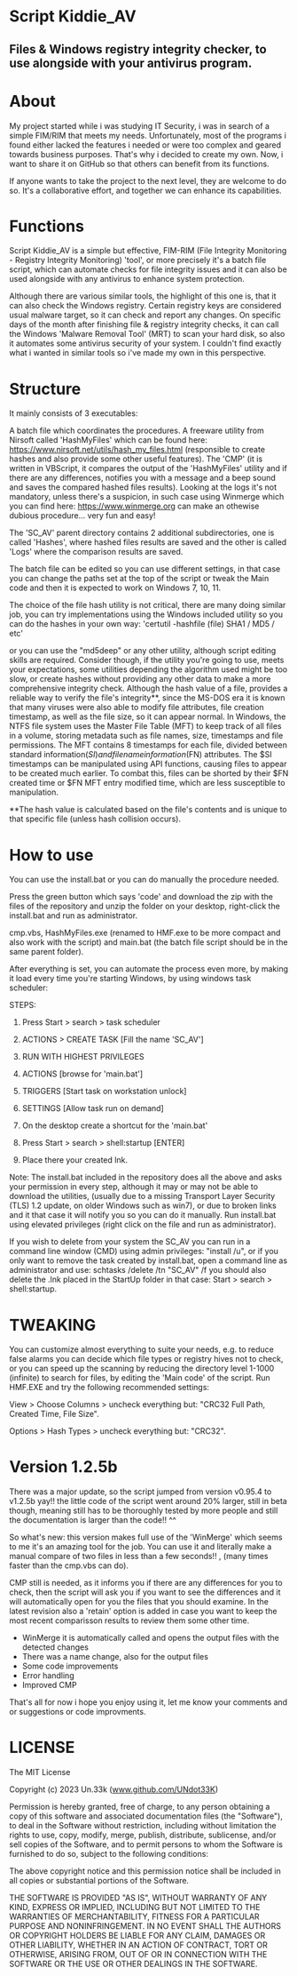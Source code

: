 # Script Kiddie_AV

## Files & Windows registry integrity checker, to use alongside with your antivirus program. 


# About


My project started while i was studying IT Security, i was in search of a simple 
FIM/RIM that meets my needs. Unfortunately, most of the programs i found either 
lacked the features i needed or were too complex and geared towards business 
purposes. That's why i decided to create my own. Now, i want to share it on 
GitHub so that others can benefit from its functions.

If anyone wants to take the project to the next level, they are welcome to
do so. It's a collaborative effort, and together we can enhance its capabilities.



# Functions


Script Kiddie_AV is a simple but effective, FIM-RIM (File Integrity Monitoring - 
Registry Integrity Monitoring) 'tool', or more precisely it's a batch file script, 
which can automate checks for file integrity issues and it can also be used alongside 
with any antivirus to enhance system protection.

Although there are various similar tools, the highlight of this one is, that it can
also check the Windows registry. Certain registry keys are considered usual malware 
target, so it can check and report any changes. On specific days of the month after 
finishing file & registry integrity checks, it can call the Windows 'Malware Removal 
Tool' (MRT) to scan your hard disk, so also it automates some antivirus security of 
your system. I couldn't find exactly what i wanted in similar tools so i've made my 
own in this perspective.


# Structure

It mainly consists of 3 executables: 

A batch file which coordinates the procedures.
A freeware utility from Nirsoft called 'HashMyFiles' which can be found here: 
https://www.nirsoft.net/utils/hash_my_files.html (responsible to create hashes and also 
provide some other useful features). 
The 'CMP' (it is written in VBScript, it compares the output of the 'HashMyFiles' utility 
and if there are any differences, notifies you with a message and a beep sound and saves 
the compared hashed files results). 
Looking at the logs it's not mandatory, unless there's a suspicion, in such case using Winmerge 
which you can find here: https://www.winmerge.org can make an othewise dubious procedure... 
very fun and easy!

The 'SC_AV' parent directory contains 2 additional subdirectories, one is called 'Hashes', where 
hashed files results are saved and the other is called 'Logs' where the comparison results 
are saved.

The batch file can be edited so you can use different settings, in that case you can change the 
paths set at the top of the script or tweak the Main code and then it is expected to work on 
Windows 7, 10, 11.

The choice of the file hash utility is not critical, there are many doing similar job, you can 
try implementations using the Windows included utility so you can do the hashes in your 
own way: 'certutil -hashfile (file) SHA1 / MD5 / etc'

or you can use the "md5deep" or any other utility, although script editing skills are 
required. Consider though, if the utility you're going to use, meets your expectations, 
some utilities depending the algorithm used might be too slow, or create hashes without 
providing any other data to make a more comprehensive integrity check. Although the hash 
value of a file, provides a reliable way to verify the file's integrity**, since the 
MS-DOS era it is known that many viruses were also able to modify file attributes, file 
creation timestamp, as well as the file size, so it can appear normal. In Windows, the NTFS 
file system uses the Master File Table (MFT) to keep track of all files in a volume, storing 
metadata such as file names, size, timestamps and file permissions. The MFT contains 8 
timestamps for each file, divided between standard information($SI) and filename information 
($FN) attributes. The $SI timestamps can be manipulated using API functions, causing files to 
appear to be created much earlier. To combat this, files can be shorted by their $FN created 
time or $FN MFT entry modified time, which are less susceptible to manipulation.

**The hash value is calculated based on the file's contents and is unique to that specific 
  file (unless hash collision occurs).


# How to use

You can use the install.bat or you can do manually the procedure needed.

Press the green button which says 'code' and download the zip with the files of the 
repository and unzip the folder on your desktop, right-click the install.bat and run 
as administrator.

cmp.vbs, HashMyFiles.exe (renamed to HMF.exe to be more compact and also work with the script) 
and main.bat (the batch file script should be in the same parent folder).

After everything is set, you can automate the process even more, by making it load every 
time you're starting Windows, by using windows task scheduler:

STEPS:

1. Press Start > search > task scheduler
  
2. ACTIONS > CREATE TASK [Fill the name 'SC_AV']
  
3. RUN WITH HIGHEST PRIVILEGES
  
4. ACTIONS [browse for 'main.bat']
  
5. TRIGGERS [Start task on workstation unlock]
  
6. SETTINGS [Allow task run on demand]
  
7. On the desktop create a shortcut for the 'main.bat' 
  
8. Press Start > search > shell:startup [ENTER]

9. Place there your created lnk.

Note: The install.bat included in the repository does all the above and asks your
permission in every step, although it may or may not be able to download the utilities,
(usually due to a missing Transport Layer Security (TLS) 1.2 update, on older Windows such 
as win7), or due to broken links and it that case it will notify you so you can do it manually. 
Run install.bat using elevated privileges (right click on the file and run as administrator).

If you wish to delete from your system the SC_AV you can run in a command line window (CMD) 
using admin privileges: "install /u", or if you only want to remove the task created by 
install.bat, open a command line as administrator and use: schtasks /delete /tn "SC_AV" /f 
you should also delete the .lnk placed in the StartUp folder in that case: Start > search > 
shell:startup.



# TWEAKING 

You can customize almost everything to suite your needs, e.g. to reduce false alarms you 
can decide which file types or registry hives not to check, or you can speed up the scanning 
by reducing the directory level 1-1000 (infinite) to search for files, by editing the 
'Main code' of the script. Run HMF.EXE and try the following recommended settings:

View > Choose Columns > uncheck everything but: "CRC32 Full Path, Created Time,
File Size".

Options > Hash Types > uncheck everything but: "CRC32".


# Version 1.2.5b 

There was a major update, so the script jumped from version v0.95.4 to v1.2.5b yay!!
the little code of the script went around 20% larger, still in beta though, meaning 
still has to be thoroughly tested by more people and still the documentation is
larger than the code!! ^^

So what's new: this version makes full use of the 'WinMerge' which seems to me it's 
an amazing tool for the job. You can use it and literally make a manual compare of two 
files in less than a few seconds!! , (many times faster than the cmp.vbs can do).

CMP still is needed, as it informs you if there are any differences for you to check,
then the script will ask you if you want to see the differences and it will automatically
open for you the files that you should examine. In the latest revision also a 'retain' 
option is added in case you want to keep the most recent comparisson results to review 
them some other time.

- WinMerge it is automatically called and opens the output files with the detected changes
- There was a name change, also for the output files
- Some code improvements
- Error handling
- Improved CMP 


That's all for now i hope you enjoy using it, let me know your comments and or suggestions 
or code improvments.


# LICENSE
  

The MIT License

Copyright (c) 2023 Un.33k (www.github.com/UNdot33K) 

Permission is hereby granted, free of charge, to any person obtaining a copy 
of this software and associated documentation files (the "Software"), to deal 
in the Software without restriction, including without limitation the rights 
to use, copy, modify, merge, publish, distribute, sublicense, and/or sell copies 
of the Software, and to permit persons to whom the Software is furnished to do so, 
subject to the following conditions:

The above copyright notice and this permission notice shall be included in all 
copies or substantial portions of the Software.

THE SOFTWARE IS PROVIDED "AS IS", WITHOUT WARRANTY OF ANY KIND, EXPRESS OR IMPLIED, 
INCLUDING BUT NOT LIMITED TO THE WARRANTIES OF MERCHANTABILITY, FITNESS FOR A 
PARTICULAR PURPOSE AND NONINFRINGEMENT. IN NO EVENT SHALL THE AUTHORS OR COPYRIGHT 
HOLDERS BE LIABLE FOR ANY CLAIM, DAMAGES OR OTHER LIABILITY, WHETHER IN AN ACTION 
OF CONTRACT, TORT OR OTHERWISE, ARISING FROM, OUT OF OR IN CONNECTION WITH THE 
SOFTWARE OR THE USE OR OTHER DEALINGS IN THE SOFTWARE.

